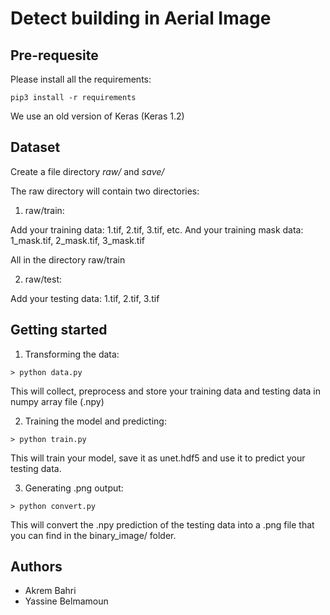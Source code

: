 # Detect building in Aerial Image

## Pre-requesite 

Please install all the requirements:

```
pip3 install -r requirements
```

We use an old version of Keras (Keras 1.2)

## Dataset

Create a file directory _raw/_ and _save/_ 

The raw directory will contain two directories:

1. raw/train:

Add your training data: 1.tif, 2.tif, 3.tif, etc.
And your training mask data: 1_mask.tif, 2_mask.tif, 3_mask.tif

All in the directory raw/train

2. raw/test:

Add your testing data: 1.tif, 2.tif, 3.tif 

## Getting started

1. Transforming the data:

```
> python data.py
```

This will collect, preprocess and store your training data and testing data in numpy array file (.npy)

2. Training the model and predicting:

```
> python train.py
```

This will train your model, save it as unet.hdf5 and use it to predict your testing data.

3. Generating .png output:

```
> python convert.py
```

This will convert the .npy prediction of the testing data into a .png file that you can find in the binary_image/ folder.

## Authors

* Akrem Bahri
* Yassine Belmamoun
